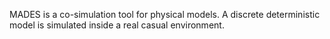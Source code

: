 MADES is a co-simulation tool for physical models. A discrete deterministic model is simulated inside a real casual environment.